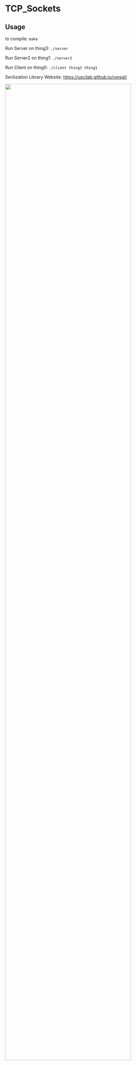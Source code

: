 # TCP_Sockets

## Usage

to compile:
`make`

Run Server on thing3:
`./server`

Run Server2 on thing1:
`./server2`

Run Client on thing0:
`./client thing3 thing1`

Serilization Library Website:
https://uscilab.github.io/cereal/

<img src="https://user-images.githubusercontent.com/8108203/67911880-1a638600-fb56-11e9-9352-2b49b5afa068.png" width="90%"></img> 

